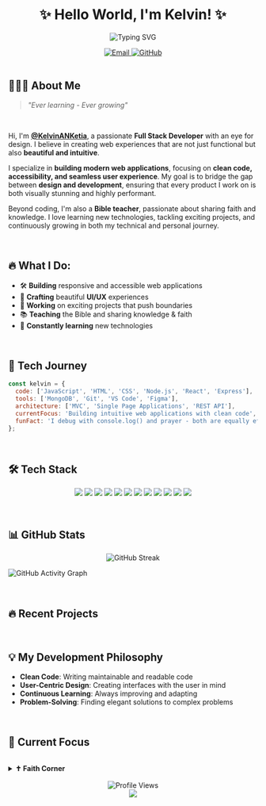 <h1 align="center">✨ Hello World, I'm Kelvin! ✨</h1>
<p align="center">
  <img src="https://readme-typing-svg.herokuapp.com?font=Fira+Code&pause=1000&color=6A5ACD&center=true&vCenter=true&width=435&lines=Full+Stack+Web+Developer;UI%2FUX+Designer;Christian+Bible+Teacher;Problem+Solver;Creative+Thinker" alt="Typing SVG" />
</p>

<div align="center">
  <a href="mailto:kelvinkwabenanketia@gmail.com">
    <img src="https://img.shields.io/badge/Email-D14836?style=for-the-badge&logo=gmail&logoColor=white" alt="Email" />
  </a>
  <a href="https://github.com/KelvinANketia">
    <img src="https://img.shields.io/badge/GitHub-100000?style=for-the-badge&logo=github&logoColor=white" alt="GitHub" />
  </a>
  <!-- Add your other social links here (LinkedIn, Twitter, etc.) -->
</div>

<br/>

## 👨🏾‍💻 About Me

> *"Ever learning - Ever growing"*

<br/>

Hi, I'm **[@KelvinANKetia](https://github.com/KelvinANKetia)**, a passionate **Full Stack Developer** with an eye for design. I believe in creating web experiences that are not just functional but also **beautiful and intuitive**.

I specialize in **building modern web applications**, focusing on **clean code, accessibility, and seamless user experience**. My goal is to bridge the gap between **design and development**, ensuring that every product I work on is both visually stunning and highly performant.

Beyond coding, I'm also a **Bible teacher**, passionate about sharing faith and knowledge. I love learning new technologies, tackling exciting projects, and continuously growing in both my technical and personal journey.

<br/>

## 🔥 What I Do:

- 🛠 **Building** responsive and accessible web applications  
- 🎨 **Crafting** beautiful **UI/UX** experiences  
- 🔭 **Working** on exciting projects that push boundaries  
- 📚 **Teaching** the Bible and sharing knowledge & faith  
- 🌱 **Constantly learning** new technologies  

<br>

## 🚀 Tech Journey

```javascript
const kelvin = {
  code: ['JavaScript', 'HTML', 'CSS', 'Node.js', 'React', 'Express'],
  tools: ['MongoDB', 'Git', 'VS Code', 'Figma'],
  architecture: ['MVC', 'Single Page Applications', 'REST API'],
  currentFocus: 'Building intuitive web applications with clean code',
  funFact: 'I debug with console.log() and prayer - both are equally effective!'
};
```

<br>

## 🛠️ Tech Stack

<p align="center">
  <img src="https://img.shields.io/badge/JavaScript-F7DF1E?style=for-the-badge&logo=javascript&logoColor=black" />
  <img src="https://img.shields.io/badge/TypeScript-3178C6?style=for-the-badge&logo=typescript&logoColor=white" />
  <img src="https://img.shields.io/badge/HTML5-E34F26?style=for-the-badge&logo=html5&logoColor=white" />
  <img src="https://img.shields.io/badge/CSS3-1572B6?style=for-the-badge&logo=css3&logoColor=white" />
  <img src="https://img.shields.io/badge/React-61DAFB?style=for-the-badge&logo=react&logoColor=black" />
  <img src="https://img.shields.io/badge/Next.js-000000?style=for-the-badge&logo=next.js&logoColor=white" />
  <img src="https://img.shields.io/badge/Node.js-339933?style=for-the-badge&logo=nodedotjs&logoColor=white" />
  <img src="https://img.shields.io/badge/Express.js-000000?style=for-the-badge&logo=express&logoColor=white" />
  <img src="https://img.shields.io/badge/MongoDB-47A248?style=for-the-badge&logo=mongodb&logoColor=white" />
  <img src="https://img.shields.io/badge/Git-F05032?style=for-the-badge&logo=git&logoColor=white" />
  <img src="https://img.shields.io/badge/Figma-F24E1E?style=for-the-badge&logo=figma&logoColor=white" />
  <img src="https://img.shields.io/badge/Tailwind_CSS-06B6D4?style=for-the-badge&logo=tailwind-css&logoColor=white" />
</p>

<br>

## 📊 GitHub Stats

<div align="center">
  <img src="https://github-readme-streak-stats.herokuapp.com/?user=KelvinANketia&theme=radical" alt="GitHub Streak" />
</div>

![GitHub Activity Graph](https://github-readme-activity-graph.vercel.app/graph?username=KelvinANKetia&theme=react-dark)

<br>

## 🔥 Recent Projects

<div align="center">
<!--   <a href="https://github.com/KelvinANketia/MyPersonalProjects">
    <img src="https://github-readme-stats.vercel.app/api/pin/?username=KelvinANketia&repo=project-name&theme=radical" />
  </a>
  <a href="https://github.com/KelvinANketia/another-project">
    <img src="https://github-readme-stats.vercel.app/api/pin/?username=KelvinANketia&repo=another-project&theme=radical" />
  </a> -->
</div>

<br>

## 💡 My Development Philosophy

- **Clean Code**: Writing maintainable and readable code
- **User-Centric Design**: Creating interfaces with the user in mind
- **Continuous Learning**: Always improving and adapting
- **Problem-Solving**: Finding elegant solutions to complex problems

<br>

## 🎯 Current Focus

```

```

<details>
  <summary><b>✝️ Faith Corner</b></summary>
  <br>
  <blockquote>
    "For I know the plans I have for you," declares the LORD, "plans to prosper you and not to harm you, plans to give you hope and a future." - Jeremiah 29:11
  </blockquote>
  <p>As a Bible teacher, I'm passionate about sharing the word of God and helping others grow in their faith journey.</p>
</details>

<br>

<div align="center">
  <img src="https://komarev.com/ghpvc/?username=KelvinANketia&label=Profile%20views&color=6A5ACD&style=flat" alt="Profile Views" />
</div>

<div align="center">
  <img src="https://capsule-render.vercel.app/api?type=waving&color=gradient&height=100&section=footer&fontSize=90" />
</div>

